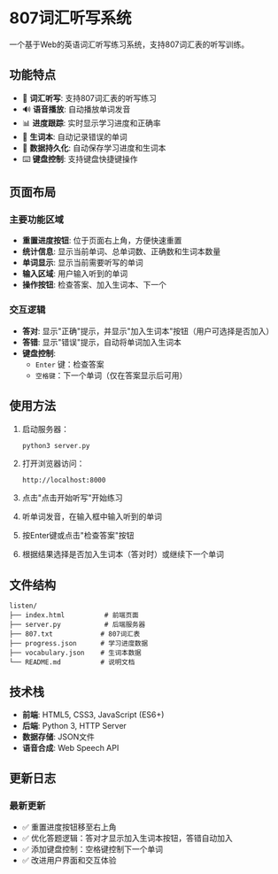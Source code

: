 # 807词汇听写系统

一个基于Web的英语词汇听写练习系统，支持807词汇表的听写训练。

## 功能特点

- 🎯 **词汇听写**: 支持807词汇表的听写练习
- 🔊 **语音播放**: 自动播放单词发音
- 📊 **进度跟踪**: 实时显示学习进度和正确率
- 📝 **生词本**: 自动记录错误的单词
- 💾 **数据持久化**: 自动保存学习进度和生词本
- ⌨️ **键盘控制**: 支持键盘快捷键操作

## 页面布局

### 主要功能区域
- **重置进度按钮**: 位于页面右上角，方便快速重置
- **统计信息**: 显示当前单词、总单词数、正确数和生词本数量
- **单词显示**: 显示当前需要听写的单词
- **输入区域**: 用户输入听到的单词
- **操作按钮**: 检查答案、加入生词本、下一个

### 交互逻辑
- **答对**: 显示"正确"提示，并显示"加入生词本"按钮（用户可选择是否加入）
- **答错**: 显示"错误"提示，自动将单词加入生词本
- **键盘控制**: 
  - `Enter` 键：检查答案
  - `空格键`：下一个单词（仅在答案显示后可用）

## 使用方法

1. 启动服务器：
   ```bash
   python3 server.py
   ```

2. 打开浏览器访问：
   ```
   http://localhost:8000
   ```

3. 点击"点击开始听写"开始练习

4. 听单词发音，在输入框中输入听到的单词

5. 按Enter键或点击"检查答案"按钮

6. 根据结果选择是否加入生词本（答对时）或继续下一个单词

## 文件结构

```
listen/
├── index.html          # 前端页面
├── server.py           # 后端服务器
├── 807.txt            # 807词汇表
├── progress.json      # 学习进度数据
├── vocabulary.json    # 生词本数据
└── README.md          # 说明文档
```

## 技术栈

- **前端**: HTML5, CSS3, JavaScript (ES6+)
- **后端**: Python 3, HTTP Server
- **数据存储**: JSON文件
- **语音合成**: Web Speech API

## 更新日志

### 最新更新
- ✅ 重置进度按钮移至右上角
- ✅ 优化答题逻辑：答对才显示加入生词本按钮，答错自动加入
- ✅ 添加键盘控制：空格键控制下一个单词
- ✅ 改进用户界面和交互体验 